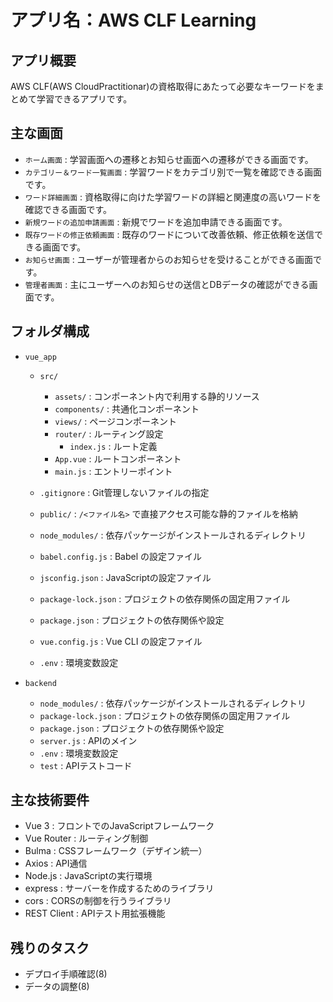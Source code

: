 # アプリ名：AWS CLF Learning

## アプリ概要

AWS CLF(AWS CloudPractitionar)の資格取得にあたって必要なキーワードをまとめて学習できるアプリです。 

## 主な画面

- `ホーム画面` : 学習画面への遷移とお知らせ画面への遷移ができる画面です。  
- `カテゴリー＆ワード一覧画面` : 学習ワードをカテゴリ別で一覧を確認できる画面です。  
- `ワード詳細画面` : 資格取得に向けた学習ワードの詳細と関連度の高いワードを確認できる画面です。  
- `新規ワードの追加申請画面` : 新規でワードを追加申請できる画面です。  
- `既存ワードの修正依頼画面` : 既存のワードについて改善依頼、修正依頼を送信できる画面です。  
- `お知らせ画面` : ユーザーが管理者からのお知らせを受けることができる画面です。  
- `管理者画面` : 主にユーザーへのお知らせの送信とDBデータの確認ができる画面です。  

## フォルダ構成

- `vue_app`
  - `src/`
    - `assets/` : コンポーネント内で利用する静的リソース  
    - `components/` : 共通化コンポーネント  
    - `views/` : ページコンポーネント  
    - `router/` : ルーティング設定  
      - `index.js` : ルート定義  
    - `App.vue` : ルートコンポーネント  
    - `main.js` : エントリーポイント  

  - `.gitignore` : Git管理しないファイルの指定  
  - `public/` : `/<ファイル名>` で直接アクセス可能な静的ファイルを格納  
  - `node_modules/` : 依存パッケージがインストールされるディレクトリ  
  - `babel.config.js` : Babel の設定ファイル  
  - `jsconfig.json` : JavaScriptの設定ファイル 
  - `package-lock.json` : プロジェクトの依存関係の固定用ファイル  
  - `package.json` : プロジェクトの依存関係や設定  
  - `vue.config.js` : Vue CLI の設定ファイル
  - `.env` : 環境変数設定

- `backend`
  - `node_modules/` : 依存パッケージがインストールされるディレクトリ 
  - `package-lock.json` : プロジェクトの依存関係の固定用ファイル  
  - `package.json` : プロジェクトの依存関係や設定 
  - `server.js` : APIのメイン
  - `.env` : 環境変数設定
  - `test` : APIテストコード

## 主な技術要件

- Vue 3 : フロントでのJavaScriptフレームワーク
- Vue Router : ルーティング制御
- Bulma : CSSフレームワーク（デザイン統一）
- Axios : API通信
- Node.js : JavaScriptの実行環境
- express : サーバーを作成するためのライブラリ  
- cors : CORSの制御を行うライブラリ  
- REST Client : APIテスト用拡張機能

## 残りのタスク

- デプロイ手順確認(8)  
- データの調整(8)